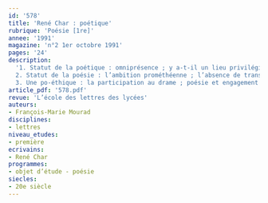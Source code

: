 ```yaml
---
id: '578'
title: 'René Char : poétique'
rubrique: 'Poésie [1re]'
annee: '1991'
magazine: 'n°2 1er octobre 1991'
pages: '24'
description: 
  '1. Statut de la poétique : omniprésence ; y a-t-il un lieu privilégié ? ; une poétique poétisée ; difficultés de l’approche ; l’aphorisme ; une ambiguïté, la « logologie » ; l’usage du mot ; la poétique reconnue
  2. Statut de la poésie : l’ambition prométhéenne ; l’absence de transcendance ; la proximité du divin, une théophanie ; l’immanence ; agir / réagir ; le rituel poétique ; le rapport au temps, une « poétique de l’instant » ; le Désir ; la Beauté
  3. Une po-éthique : la participation au drame ; poésie et engagement ; un « humanisme conscient de ses devoirs » ; l’impersonnalisation ; une morale du lire ; poésie et théorie du sujet'
article_pdf: '578.pdf'
revue: 'L’école des lettres des lycées'
auteurs:
- François-Marie Mourad
disciplines:
- lettres
niveau_etudes:
- première
ecrivains:
- René Char
programmes:
- objet d’étude - poésie
siecles:
- 20e siècle
---
```

